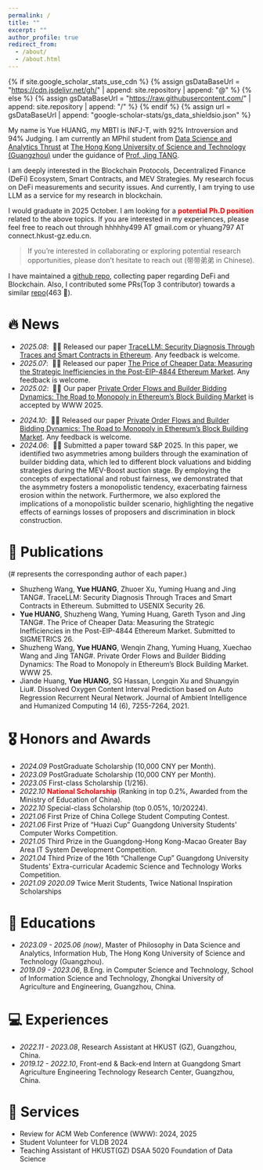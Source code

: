 ```yaml
---
permalink: /
title: ""
excerpt: ""
author_profile: true
redirect_from: 
  - /about/
  - /about.html
---
```


{% if site.google_scholar_stats_use_cdn %}
{% assign gsDataBaseUrl = "https://cdn.jsdelivr.net/gh/" | append: site.repository | append: "@" %}
{% else %}
{% assign gsDataBaseUrl = "https://raw.githubusercontent.com/" | append: site.repository | append: "/" %}
{% endif %}
{% assign url = gsDataBaseUrl | append: "google-scholar-stats/gs_data_shieldsio.json" %}

<span class='anchor' id='about-me'></span>

My name is Yue HUANG, my MBTI is INFJ-T, with 92% Introversion and 94% Judging. I am currently an MPhil student from [Data Science and Analytics Thrust](https://www.hkust-gz.edu.cn/academics/hubs-and-thrust-areas/information-hub/) at [The Hong Kong University of Science and Technology (Guangzhou)](https://www.hkust-gz.edu.cn/) under the guidance of [Prof. Jing TANG](https://sites.google.com/view/jtang). 
<!-- Before pursuing the Mphil degree, I earned a B.Eng degree in Computer Science and Technology from Zhongkai University of Agriculture and Engineering with the mentorship of Prof. Shuangyin Liu. -->
I am deeply interested in the Blockchain Protocols, Decentralized Finance (DeFi) Ecosystem, Smart Contracts, and MEV Strategies. My research focus on DeFi measurements and security issues. And currently, I am trying to use LLM as a service for my research in blockchain.

I would graduate in 2025 October. I am looking for a **<font color=red>potential Ph.D position</font>** related to the above topics. If you are interested in my experiences, please feel free to reach out through hhhhhy499 AT gmail.com or yhuang797 AT connect.hkust-gz.edu.cn.

> If you’re interested in collaborating or exploring potential research opportunities, please don’t hesitate to reach out (带带弟弟 in Chinese). 


I have maintained a [github repo](https://github.com/hyue0768/paper_list), collecting paper regarding DeFi and Blockchain. Also, I contributed some PRs(Top 3 contributor) towards a similar [repo](https://github.com/hzysvilla/Academic_Smart_Contract_Papers)(463 🌟). 


# 🔥 News
- *2025.08*: &nbsp;📌📌 Released our paper [TraceLLM: Security Diagnosis Through Traces and Smart Contracts in Ethereum](https://arxiv.org/abs/2509.03037). Any feedback is welcome.
- *2025.07*: &nbsp;📌📌 Released our paper [The Price of Cheaper Data: Measuring the Strategic Inefficiencies in the Post-EIP-4844 Ethereum Market](https://arxiv.org/pdf/2411.03892). Any feedback is welcome.
- *2025.02*: &nbsp;📌📌 Our paper [Private Order Flows and Builder Bidding Dynamics: The Road to Monopoly in Ethereum’s Block Building Market](https://dl.acm.org/doi/pdf/10.1145/3696410.3714754) is accepted by WWW 2025.
<!-- - *2024.10*: &nbsp;📌📌 Released our paper [Two Sides of the Same Coin: Large-scale Measurements of Builder and Rollup after EIP-4844](https://arxiv.org/pdf/2411.03892). In this paper, We evaluate the strategies of builders and rollups after EIP-4844. We find that the efficiency of their strategies is like the two sides of the same coin. When the builders strategy is efficient, rollups may need to pay more fees. Oppositely, when rollups adopt the efficient strategy and offer lower fees, builders may face block profits lower than potential profits. Any feedback is welcome.  -->
- *2024.10*: &nbsp;📌📌 Released our paper [Private Order Flows and Builder Bidding Dynamics: The Road to Monopoly in Ethereum’s Block Building Market](https://arxiv.org/pdf/2410.12352). Any feedback is welcome.
- *2024.06*: &nbsp;🎉🎉 Submitted a paper toward S&P 2025. In this paper, we identified two asymmetries among builders through the examination of builder bidding data, which led to different block valuations and bidding strategies during the MEV-Boost auction stage. By employing the concepts of expectational and robust fairness, we demonstrated that the asymmetry fosters a monopolistic tendency, exacerbating fairness erosion within the network. Furthermore, we also explored the implications of a monopolistic builder scenario, highlighting the negative effects of earnings losses of proposers and discrimination in block construction.


# 📝 Publications
(# represents the corresponding author of each paper.)
- Shuzheng Wang, **Yue HUANG**, Zhuoer Xu, Yuming Huang and Jing TANG#. TraceLLM: Security Diagnosis Through Traces and Smart Contracts in Ethereum. Submitted to USENIX Security 26.
-	**Yue HUANG**, Shuzheng Wang, Yuming Huang, Gareth Tyson and Jing TANG#. The Price of Cheaper Data: Measuring the Strategic Inefficiencies in the Post-EIP-4844 Ethereum Market. Submitted to SIGMETRICS 26.
- Shuzheng Wang, **Yue HUANG**, Wenqin Zhang, Yuming Huang, Xuechao Wang and Jing TANG#. Private Order Flows and Builder Bidding Dynamics: The Road to Monopoly in Ethereum’s Block Building Market. WWW 25.
- Jiande Huang, **Yue HUANG**, SG Hassan, Longqin Xu and Shuangyin Liu#. Dissolved Oxygen Content Interval Prediction based on Auto Regression Recurrent Neural Network. Journal of Ambient Intelligence and Humanized Computing 14 (6), 7255-7264, 2021.


# 🎖 Honors and Awards
- *2024.09* PostGraduate Scholarship (10,000 CNY per Month).
- *2023.09* PostGraduate Scholarship (10,000 CNY per Month).
- *2023.05* First-class Scholarship (1/216).
- *2022.10* **<font color=red>National Scholarship</font>**
 (Ranking in top 0.2%, Awarded from the Ministry of Education of China). 
- *2022.10* Special-class Scholarship (top 0.05%, 10/20224).
- *2021.06* First Prize of China College Student Computing Contest.
- *2021.06* First Prize of “Huazi Cup” Guangdong University Students' Computer Works Competition.
- *2021.05* Third Prize in the Guangdong-Hong Kong-Macao Greater Bay Area IT System Development Competition.
- *2021.04* Third Prize of the 16th “Challenge Cup” Guangdong University Students' Extra-curricular Academic Science and Technology Works Competition.
- *2021.09* *2020.09* Twice Merit Students, Twice National Inspiration Scholarships


# 📖 Educations
- *2023.09 - 2025.06 (now)*, Master of Philosophy in Data Science and Analytics, Information Hub, The Hong Kong University of Science and Technology (Guangzhou). 
- *2019.09 - 2023.06*, B.Eng. in Computer Science and Technology, School of Information Science and Technology, Zhongkai University of Agriculture and Engineering, Guangzhou, China. 


# 💻 Experiences
- *2022.11 - 2023.08*, Research Assistant at HKUST (GZ), Guangzhou, China.
- *2019.12 - 2022.10*, Front-end & Back-end Intern at Guangdong Smart Agriculture Engineering Technology Research Center, Guangzhou, China.

# 📜 Services
- Review for ACM Web Conference (WWW): 2024, 2025
- Student Volunteer for VLDB 2024
- Teaching Assistant of HKUST(GZ) DSAA 5020 Foundation of Data Science
